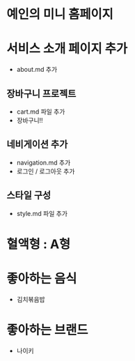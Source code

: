 # 예인의 미니 홈페이지

# 서비스 소개 페이지 추가

- about.md 추가

## 장바구니 프로젝트

- cart.md 파일 추가
- 장바구니!!

## 네비게이션 추가

- navigation.md 추가
- 로그인 / 로그아웃 추가

## 스타일 구성

- style.md 파일 추가

# 혈액형 : A형

# 좋아하는 음식

- 김치볶음밥

# 좋아하는 브랜드

- 나이키
